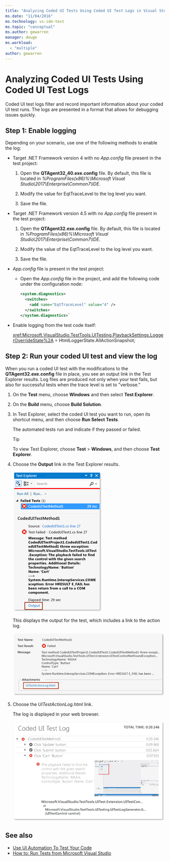 ```yaml
---
title: "Analyzing Coded UI Tests Using Coded UI Test Logs in Visual Studio | Microsoft Docs"
ms.date: "11/04/2016"
ms.technology: vs-ide-test
ms.topic: "conceptual"
ms.author: gewarren
manager: douge
ms.workload: 
  - "multiple"
author: gewarren
---
```

# Analyzing Coded UI Tests Using Coded UI Test Logs

Coded UI test logs filter and record important information about your coded UI test runs. The logs are presented in a format that allows for debugging issues quickly.

## Step 1: Enable logging

Depending on your scenario, use one of the following methods to enable the log:

- Target .NET Framework version 4 with no *App.config* file present in the test project:

   1. Open the **QTAgent32_40.exe.config** file. By default, this file is located in *%ProgramFiles(x86)%\Microsoft Visual Studio\2017\Enterprise\Common7\IDE*.

   2. Modify the value for EqtTraceLevel to the log level you want.

   3. Save the file.

- Target .NET Framework version 4.5 with no *App.config* file present in the test project:

   1. Open the **QTAgent32.exe.config** file. By default, this file is located in *%ProgramFiles(x86)%\Microsoft Visual Studio\2017\Enterprise\Common7\IDE*.

   2. Modify the value of the EqtTraceLevel to the log level you want.

   3. Save the file.

- *App.config* file is present in the test project:

    - Open the *App.config* file in the project, and add the following code under the configuration node:

      ```xml
      <system.diagnostics>
        <switches>
          <add name="EqtTraceLevel" value="4" />
        </switches>
      </system.diagnostics>`
      ```

- Enable logging from the test code itself:

   <xref:Microsoft.VisualStudio.TestTools.UITesting.PlaybackSettings.LoggerOverrideState%2A> = HtmlLoggerState.AllActionSnapshot;

## Step 2: Run your coded UI test and view the log

When you run a coded UI test with the modifications to the **QTAgent32.exe.config** file in place, you see an output link in the Test Explorer results. Log files are produced not only when your test fails, but also for successful tests when the trace level is set to "verbose."

1.  On the **Test** menu, choose **Windows** and then select **Test Explorer**.

2.  On the **Build** menu, choose **Build Solution**.

3.  In Test Explorer, select the coded UI test you want to run, open its shortcut menu, and then choose **Run Select Tests**.

     The automated tests run and indicate if they passed or failed.

    > [!TIP]
    > To view Test Explorer, choose **Test** > **Windows**, and then choose **Test Explorer**.

4.  Choose the **Output** link in the Test Explorer results.

     ![Output link in the Test Explorer](../test/media/cuit_htmlactionlog1.png "CUIT_HTMLActionLog1")

     This displays the output for the test, which includes a link to the action log.

     ![Results and output links from coded UI test](../test/media/cuit_htmlactionlog2.png "CUIT_HTMLActionLog2")

5.  Choose the *UITestActionLog.html* link.

     The log is displayed in your web browser.

     ![Coded UI test log file](../test/media/cuit_htmlactionlog3.png "CUIT_HTMLActionLog3")

## See also

- [Use UI Automation To Test Your Code](../test/use-ui-automation-to-test-your-code.md)
- [How to: Run Tests from Microsoft Visual Studio](http://msdn.microsoft.com/Library/1a1207a9-2a33-4a1e-a1e3-ddf0181b1046)
